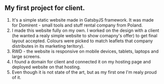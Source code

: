 ## My first project for client.

1. It's a simple static website made in GatsbyJS framework. It was made for Domirent - small tools and stuff rental company from Poland.
2. I made this website fully on my own. I worked on the design with a client (he wanted a realy simple website to show comapny's offer) to get final layout accepted. Colours were picked to match leaflets that company distributes in its marketing teritory). 
3. RWD - the website is responsive on mobile devices, tablets, laptops and large screens.
4. I found a domain for client and connected it on my hosting page and deployed website on that hosting.
5. Even though it is not state of the art, but as my first one I'm realy proud of it.
